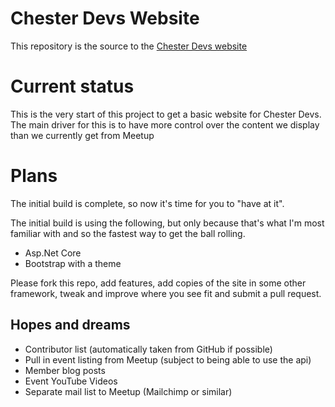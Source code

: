 # Chester Devs Website 

This repository is the source to the [Chester Devs website](https://chester.dev/)

# Current status

This is the very start of this project to get a basic website for Chester Devs. The main driver for this is to have more control over the content we display than we currently get from Meetup

# Plans

The initial build is complete, so now it's time for you to "have at it". 

The initial build is using the following, but only because that's what I'm most familiar with and so the fastest way to get the ball rolling.

- Asp.Net Core
- Bootstrap with a theme

Please fork this repo, add features, add copies of the site in some other framework, tweak and improve where you see fit and submit a pull request.

## Hopes and dreams

- Contributor list (automatically taken from GitHub if possible)
- Pull in event listing from Meetup (subject to being able to use the api)
- Member blog posts
- Event YouTube Videos
- Separate mail list to Meetup (Mailchimp or similar)
